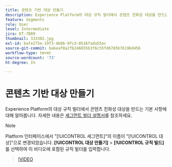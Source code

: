 ```yaml
---
title: 콘텐츠 기반 대상 만들기
description: Experience Platform의 대상 규칙 빌더에서 콘텐츠 친화성 대상을 만드는 기본 사항에 대해 알아봅니다.
feature: Segments
role: User
level: Intermediate
jira: KT-7889
thumbnail: 333302.jpg
exl-id: bafe275e-19f3-4b86-9fcd-0516fada55ec
source-git-commit: 6abeaf0a2fb246655b3f6c55fd6785b7619bd456
workflow-type: tm+mt
source-wordcount: '73'
ht-degree: 1%

---
```


# 콘텐츠 기반 대상 만들기

Experience Platform의 대상 규칙 빌더에서 콘텐츠 친화성 대상을 만드는 기본 사항에 대해 알아봅니다. 자세한 내용은 [세그먼트 빌더 설명서](https://experienceleague.adobe.com/docs/experience-platform/segmentation/ui/segment-builder.html?lang=ko)를 참조하세요.

>[!NOTE]
>
> Platform 인터페이스에서 &quot;[!UICONTROL 세그먼트]&quot;의 이름이 &quot;[!UICONTROL 대상]&quot;으로 변경되었습니다. **[!UICONTROL 대상 만들기]** > **[!UICONTROL 규칙 빌드]**&#x200B;를 선택하여 이 비디오에 포함된 규칙 빌더를 입력합니다.

>[!VIDEO](https://video.tv.adobe.com/v/3413209/?learn=on&enablevpops&captions=kor)

